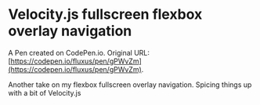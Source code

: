 # Velocity.js  fullscreen flexbox overlay navigation

A Pen created on CodePen.io. Original URL: [https://codepen.io/fluxus/pen/gPWvZm](https://codepen.io/fluxus/pen/gPWvZm).

Another take on my flexbox fullscreen overlay navigation. Spicing things up with a bit of Velocity.js